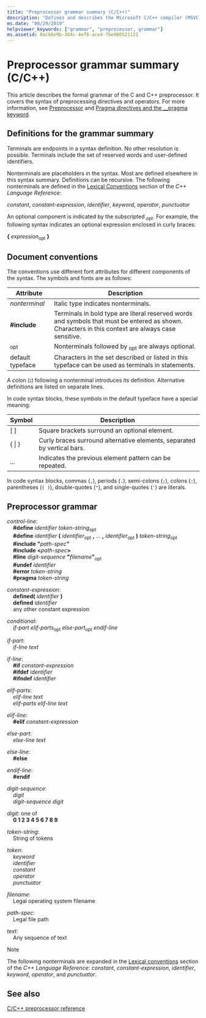 ```yaml
---
title: "Preprocessor grammar summary (C/C++)"
description: "Defines and describes the Microsoft C/C++ compiler (MSVC) preprocessor grammar syntax."
ms.date: "08/29/2019"
helpviewer_keywords: ["grammar", "preprocessor, grammar"]
ms.assetid: 0acb6e9b-364c-4ef8-ace4-7be980521121
---
```

# Preprocessor grammar summary (C/C++)

This article describes the formal grammar of the C and C++ preprocessor. It covers the syntax of preprocessing directives and operators. For more information, see [Preprocessor](../preprocessor/preprocessor.md) and [Pragma directives and the __pragma keyword](../preprocessor/pragma-directives-and-the-pragma-keyword.md).

## <a name="definitions"></a> Definitions for the grammar summary

Terminals are endpoints in a syntax definition. No other resolution is possible. Terminals include the set of reserved words and user-defined identifiers.

Nonterminals are placeholders in the syntax. Most are defined elsewhere in this syntax summary. Definitions can be recursive. The following nonterminals are defined in the [Lexical Conventions](../cpp/lexical-conventions.md) section of the *C++ Language Reference*:

*constant*, *constant-expression*, *identifier*, *keyword*, *operator*, *punctuator*

An optional component is indicated by the subscripted <sub>opt</sub>. For example, the following syntax indicates an optional expression enclosed in curly braces:

**{** *expression*<sub>opt</sub> **}**

## <a name="conventions"></a> Document conventions

The conventions use different font attributes for different components of the syntax. The symbols and fonts are as follows:

| Attribute | Description |
|---------------|-----------------|
| *nonterminal* | Italic type indicates nonterminals. |
| **#include** | Terminals in bold type are literal reserved words and symbols that must be entered as shown. Characters in this context are always case sensitive. |
| <sub>opt</sub> | Nonterminals followed by <sub>opt</sub> are always optional.|
| default typeface | Characters in the set described or listed in this typeface can be used as terminals in statements. |

A colon (**:**) following a nonterminal introduces its definition. Alternative definitions are listed on separate lines.

In code syntax blocks, these symbols in the default typeface have a special meaning:

| Symbol | Description |
|---|---|
| \[ ] | Square brackets surround an optional element. |
| { \| } | Curly braces surround alternative elements, separated by vertical bars. |
| ... | Indicates the previous element pattern can be repeated. |

In code syntax blocks, commas (`,`), periods (`.`), semi-colons (`;`), colons (`:`), parentheses (`( )`), double-quotes (`"`), and single-quotes (`'`) are literals.

## <a name="grammar"></a> Preprocessor grammar

*control-line*:\
&nbsp;&nbsp;&nbsp;&nbsp;**#define** *identifier* *token-string*<sub>opt</sub>\
&nbsp;&nbsp;&nbsp;&nbsp;**#define** *identifier* **(** *identifier*<sub>opt</sub> **,** ... **,** *identifier*<sub>opt</sub> **)** *token-string*<sub>opt</sub>\
&nbsp;&nbsp;&nbsp;&nbsp;**#include** **"**_path-spec_**"**\
&nbsp;&nbsp;&nbsp;&nbsp;**#include** **\<**_path-spec_**>**\
&nbsp;&nbsp;&nbsp;&nbsp;**#line** *digit-sequence* **"**_filename_**"**<sub>opt</sub>\
&nbsp;&nbsp;&nbsp;&nbsp;**#undef** *identifier*\
&nbsp;&nbsp;&nbsp;&nbsp;**#error** *token-string*\
&nbsp;&nbsp;&nbsp;&nbsp;**#pragma** *token-string*

*constant-expression*:\
&nbsp;&nbsp;&nbsp;&nbsp;**defined(** *identifier* **)**\
&nbsp;&nbsp;&nbsp;&nbsp;**defined** *identifier*\
&nbsp;&nbsp;&nbsp;&nbsp;any other constant expression

*conditional*:\
&nbsp;&nbsp;&nbsp;&nbsp;*if-part* *elif-parts*<sub>opt</sub> *else-part*<sub>opt</sub> *endif-line*

*if-part*:\
&nbsp;&nbsp;&nbsp;&nbsp;*if-line* *text*

*if-line*:\
&nbsp;&nbsp;&nbsp;&nbsp;**#if** *constant-expression*\
&nbsp;&nbsp;&nbsp;&nbsp;**#ifdef** *identifier*\
&nbsp;&nbsp;&nbsp;&nbsp;**#ifndef** *identifier*

*elif-parts*:\
&nbsp;&nbsp;&nbsp;&nbsp;*elif-line* *text*\
&nbsp;&nbsp;&nbsp;&nbsp;*elif-parts* *elif-line* *text*

*elif-line*:\
&nbsp;&nbsp;&nbsp;&nbsp;**#elif** *constant-expression*

*else-part*:\
&nbsp;&nbsp;&nbsp;&nbsp;*else-line* *text*

*else-line*:\
&nbsp;&nbsp;&nbsp;&nbsp;**#else**

*endif-line*:\
&nbsp;&nbsp;&nbsp;&nbsp;**#endif**

*digit-sequence*:\
&nbsp;&nbsp;&nbsp;&nbsp;*digit*\
&nbsp;&nbsp;&nbsp;&nbsp;*digit-sequence* *digit*

*digit*: one of\
&nbsp;&nbsp;&nbsp;&nbsp;**0 1 2 3 4 5 6 7 8 9**

*token-string*:\
&nbsp;&nbsp;&nbsp;&nbsp;String of tokens

*token*:\
&nbsp;&nbsp;&nbsp;&nbsp;*keyword*\
&nbsp;&nbsp;&nbsp;&nbsp;*identifier*\
&nbsp;&nbsp;&nbsp;&nbsp;*constant*\
&nbsp;&nbsp;&nbsp;&nbsp;*operator*\
&nbsp;&nbsp;&nbsp;&nbsp;*punctuator*

*filename*:\
&nbsp;&nbsp;&nbsp;&nbsp;Legal operating system filename

*path-spec*:\
&nbsp;&nbsp;&nbsp;&nbsp;Legal file path

*text*:\
&nbsp;&nbsp;&nbsp;&nbsp;Any sequence of text

> [!NOTE]
> The following nonterminals are expanded in the [Lexical conventions](../cpp/lexical-conventions.md) section of the *C++ Language Reference*: *constant*, *constant-expression*, *identifier*, *keyword*, *operator*, and *punctuator*.


## See also

[C/C++ preprocessor reference](../preprocessor/c-cpp-preprocessor-reference.md)
